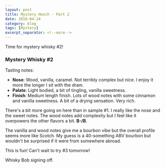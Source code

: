 ```yaml
---
layout: post
title: Mystery Hooch - Part 2
date: 2018-04-24
category: blog
tags: [Mystery]
excerpt_separator: <!--more-->
---
```


Time for mystery whisky #2!

<!--more-->

### Mystery Whisky #2

Tasting notes:
* **Nose**: Wood, vanilla, caramel. Not terribly complex but nice. I enjoy it more the longer I sit with the dram.
* **Palate**: Light bodied, a bit of tingling, vanilla sweetness.
* **Finish**: Medium length finish. Lots of wood notes with some cinnamon and vanilla sweetness. A bit of a drying sensation. Very rich.

There's a bit more going on here than in sample #1. I really like the nose and the sweet notes. The wood notes add complexity but I feel like it overpowers the other flavors a bit. **B-/B**.

The vanilla and wood notes give me a bourbon vibe but the overall profile seems more like Scotch. My guess is a 40-something ABV bourbon but wouldn't be surprised if it were from somewhere abroad.

This is fun! Can't wait to try #3 tomorrow!

Whisky Bob signing off.
